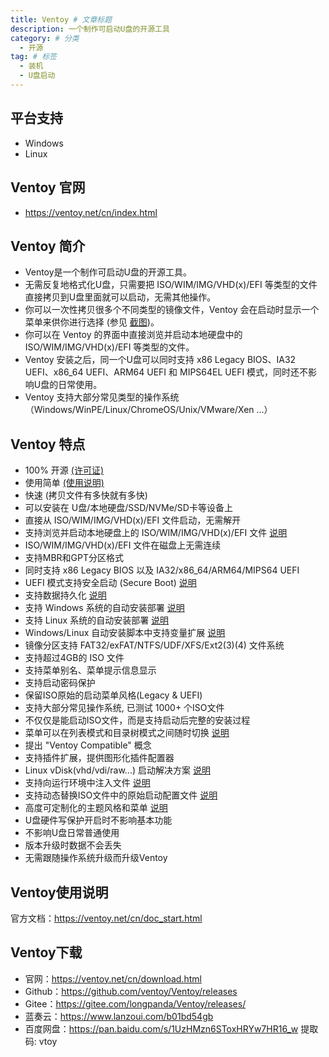 ```yaml
---
title: Ventoy # 文章标题
description: 一个制作可启动U盘的开源工具
category: # 分类
  - 开源
tag: # 标签
  - 装机
  - U盘启动
---
```

## 平台支持
- Windows
- Linux

## Ventoy 官网
- https://ventoy.net/cn/index.html

## Ventoy 简介
- Ventoy是一个制作可启动U盘的开源工具。  
- 无需反复地格式化U盘，只需要把 ISO/WIM/IMG/VHD(x)/EFI 等类型的文件直接拷贝到U盘里面就可以启动，无需其他操作。  
- 你可以一次性拷贝很多个不同类型的镜像文件，Ventoy 会在启动时显示一个菜单来供你进行选择 (参见 [截图](https://ventoy.net/cn/screenshot.html))。  
- 你可以在 Ventoy 的界面中直接浏览并启动本地硬盘中的 ISO/WIM/IMG/VHD(x)/EFI 等类型的文件。  
- Ventoy 安装之后，同一个U盘可以同时支持 x86 Legacy BIOS、IA32 UEFI、x86_64 UEFI、ARM64 UEFI 和 MIPS64EL UEFI 模式，同时还不影响U盘的日常使用。  
- Ventoy 支持大部分常见类型的操作系统 （Windows/WinPE/Linux/ChromeOS/Unix/VMware/Xen ...）

## Ventoy 特点
-   100% 开源 [(许可证)](https://ventoy.net/cn/doc_license.html)
-   使用简单 [(使用说明)](https://ventoy.net/cn/doc_start.html)
-   快速 (拷贝文件有多快就有多快)
-   可以安装在 U盘/本地硬盘/SSD/NVMe/SD卡等设备上
-   直接从 ISO/WIM/IMG/VHD(x)/EFI 文件启动，无需解开
-   支持浏览并启动本地硬盘上的 ISO/WIM/IMG/VHD(x)/EFI 文件 [说明](https://ventoy.net/cn/doc_vlnk.html)
-   ISO/WIM/IMG/VHD(x)/EFI 文件在磁盘上无需连续
-   支持MBR和GPT分区格式
-   同时支持 x86 Legacy BIOS 以及 IA32/x86_64/ARM64/MIPS64 UEFI
-   UEFI 模式支持安全启动 (Secure Boot) [说明](https://ventoy.net/cn/doc_secure.html)
-   支持数据持久化 [说明](https://ventoy.net/cn/plugin_persistence.html)
-   支持 Windows 系统的自动安装部署 [说明](https://ventoy.net/cn/plugin_autoinstall.html)
-   支持 Linux 系统的自动安装部署 [说明](https://ventoy.net/cn/plugin_autoinstall.html)
-   Windows/Linux 自动安装脚本中支持变量扩展 [说明](https://ventoy.net/cn/plugin_autoinstall.html)
-   镜像分区支持 FAT32/exFAT/NTFS/UDF/XFS/Ext2(3)(4) 文件系统
-   支持超过4GB的 ISO 文件
-  支持菜单别名、菜单提示信息显示
-   支持启动密码保护
-   保留ISO原始的启动菜单风格(Legacy & UEFI)
-   支持大部分常见操作系统, 已测试 1000+ 个ISO文件
-   不仅仅是能启动ISO文件，而是支持启动后完整的安装过程
-   菜单可以在列表模式和目录树模式之间随时切换 [说明](https://ventoy.net/cn/doc_treeview.html)
-   提出 "Ventoy Compatible" 概念
-   支持插件扩展，提供图形化插件配置器
-   Linux vDisk(vhd/vdi/raw...) 启动解决方案 [说明](https://ventoy.net/cn/plugin_vtoyboot.html)
-   支持向运行环境中注入文件 [说明](https://ventoy.net/cn/plugin_injection.html)
-   支持动态替换ISO文件中的原始启动配置文件 [说明](https://ventoy.net/cn/plugin_bootconf_replace.html)
-   高度可定制化的主题风格和菜单 [说明](https://ventoy.net/cn/plugin_theme.html)
-   U盘硬件写保护开启时不影响基本功能
-   不影响U盘日常普通使用
-   版本升级时数据不会丢失
-   无需跟随操作系统升级而升级Ventoy

## Ventoy使用说明
官方文档：https://ventoy.net/cn/doc_start.html

## Ventoy下载
- 官网：https://ventoy.net/cn/download.html
- Github：https://github.com/ventoy/Ventoy/releases
- Gitee：https://gitee.com/longpanda/Ventoy/releases/
- 蓝奏云：https://www.lanzoui.com/b01bd54gb
- 百度网盘：https://pan.baidu.com/s/1UzHMzn6SToxHRYw7HR16_w 提取码: vtoy